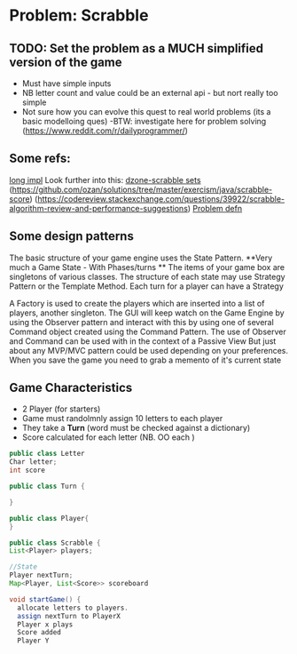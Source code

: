 # Problem: Scrabble

## TODO: Set the problem as a MUCH simplified version of the game 
  - Must have simple inputs
  - NB letter count and value could be an external api - but nort really too simple
  - Not sure how you can evolve this quest to real world problems (its a basic modelloing ques)
  -BTW: investigate here for problem solving (https://www.reddit.com/r/dailyprogrammer/)
  
## Some refs:
[long impl](https://github.com/sagnew/WordsWithoutFriends/blob/master/Scrabble.java)
Look further into this:
[dzone-scrabble sets](https://dzone.com/articles/java-code-solution-scrabble-sets)
(https://github.com/ozan/solutions/tree/master/exercism/java/scrabble-score)
(https://codereview.stackexchange.com/questions/39922/scrabble-algorithm-review-and-performance-suggestions)
[Problem defn](http://wiki.openhatch.org/Scrabble_challenge)

## Some design patterns
The basic structure of your game engine uses the State Pattern. 
**Very much a Game State - With Phases/turns **
The items of your game box are singletons of various classes. 
The structure of each state may use Strategy Pattern or the Template Method.
Each turn for a player can have a Strategy

A Factory is used to create the players which are inserted into a list of players, another singleton. The GUI will keep 
watch on the Game Engine by using the Observer pattern and interact with this by using one of several 
Command object created using the Command Pattern. The use of Observer and Command can be used with in the context of a 
Passive View But just about any MVP/MVC pattern could be used depending on your preferences. When you save the game you 
need to grab a memento of it's current state
  
## Game Characteristics
  - 2 Player (for starters)
  - Game must randolmnly assign 10 letters to each player
  - They take a **Turn** (word must be checked against a dictionary)
  - Score calculated for each letter (NB. OO each )
```java
public class Letter
Char letter;
int score

public class Turn {

}

public class Player{
}

public class Scrabble {
List<Player> players;

//State
Player nextTurn;
Map<Player, List<Score>> scoreboard

void startGame() {
  allocate letters to players.
  assign nextTurn to PlayerX
  Player x plays
  Score added
  Player Y



```
